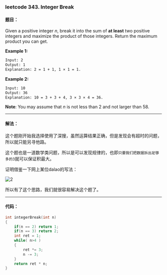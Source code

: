 ### leetcode 343. Integer Break

#### 题目：

Given a positive integer *n*, break it into the sum of **at least** two positive integers and maximize the product of those integers. Return the maximum product you can get.

**Example 1:**

```bash
Input: 2
Output: 1
Explanation: 2 = 1 + 1, 1 × 1 = 1.
```

**Example 2:**

```bash
Input: 10
Output: 36
Explanation: 10 = 3 + 3 + 4, 3 × 3 × 4 = 36.
```

**Note**: You may assume that *n* is not less than 2 and not larger than 58.

----

#### 解法：

这个题刚开始我选择使用了深搜，虽然运算结果正确，但是发现会有超时的问题，所以就只能另寻他路。

这个题也是一道数学类问题，所以是可以发现规律的，也即`只要我们把数据拆出足够多的3`就可以保证积最大。

证明借鉴一下网上某位dalao的写法：

![2](https://img-blog.csdnimg.cn/20181225105231426.png?x-oss-process=image/watermark,type_ZmFuZ3poZW5naGVpdGk,shadow_10,text_aHR0cHM6Ly9ibG9nLmNzZG4ubmV0L3d5eHd5eDQ2OTQxMDkzMA==,size_16,color_FFFFFF,t_70)

所以有了这个思路，我们就很容易解决这个题了。

-----

#### 代码：

```cpp
int integerBreak(int n)
{
    if(n == 2) return 1;
    if(n == 3) return 2;
    int ret = 1;
    while( n>4 )
    {
        ret *= 3;
        n -= 3;
    }
    return ret * n;
}
```

